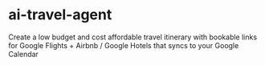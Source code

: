 # ai-travel-agent
Create a low budget and cost affordable travel itinerary with bookable links for Google Flights + Airbnb / Google Hotels that syncs to your Google Calendar
